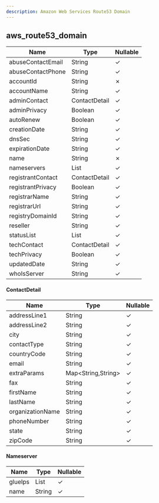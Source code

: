 ```yaml
---
description: Amazon Web Services Route53 Domain
---
```

aws_route53_domain
------------------

| **Name**          | **Type**         | **Nullable** |
| ----------------- | ---------------- | ------------ |
| abuseContactEmail | String           | &check;      |
| abuseContactPhone | String           | &check;      |
| accountId         | String           | &cross;      |
| accountName       | String           | &check;      |
| adminContact      | ContactDetail    | &check;      |
| adminPrivacy      | Boolean          | &check;      |
| autoRenew         | Boolean          | &check;      |
| creationDate      | String           | &check;      |
| dnsSec            | String           | &check;      |
| expirationDate    | String           | &check;      |
| name              | String           | &cross;      |
| nameservers       | List<Nameserver> | &check;      |
| registrantContact | ContactDetail    | &check;      |
| registrantPrivacy | Boolean          | &check;      |
| registrarName     | String           | &check;      |
| registrarUrl      | String           | &check;      |
| registryDomainId  | String           | &check;      |
| reseller          | String           | &check;      |
| statusList        | List<String>     | &check;      |
| techContact       | ContactDetail    | &check;      |
| techPrivacy       | Boolean          | &check;      |
| updatedDate       | String           | &check;      |
| whoIsServer       | String           | &check;      |

#### ContactDetail
| **Name**         | **Type**           | **Nullable** |
| ---------------- | ------------------ | ------------ |
| addressLine1     | String             | &check;      |
| addressLine2     | String             | &check;      |
| city             | String             | &check;      |
| contactType      | String             | &check;      |
| countryCode      | String             | &check;      |
| email            | String             | &check;      |
| extraParams      | Map<String,String> | &check;      |
| fax              | String             | &check;      |
| firstName        | String             | &check;      |
| lastName         | String             | &check;      |
| organizationName | String             | &check;      |
| phoneNumber      | String             | &check;      |
| state            | String             | &check;      |
| zipCode          | String             | &check;      |

#### Nameserver
| **Name** | **Type**     | **Nullable** |
| -------- | ------------ | ------------ |
| glueIps  | List<String> | &check;      |
| name     | String       | &check;      |
